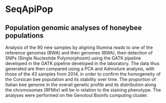 # SeqApiPop

## Population genomic analyses of honeybee populations 
 
 
Analysis of the 90 new samples by aligning Illumina reads to one of the reference genomes (BWA) and then
genomes (BWA), then detection of SNPs (Single Nucleotide Polymorphosm) using the GATK pipeline developed in the
GATK pipeline developed in the laboratory. The data thus generated are then compared using a PCA
and Admixture analysis, with those of the 43 samples from 2014, in order to confirm the homogeneity
of the Corsican bee population and its stability over time.
The proportion of Italian bee genome in the overall genetic profile and its distribution along the chromosomes (RFMix) will be
in relation to the staining phenotype. The analyses were performed on the
Genotoul Bioinfo computing cluster.
